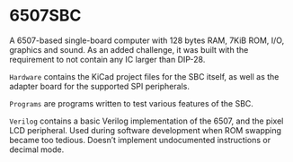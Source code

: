 # 6507SBC

A 6507-based single-board computer with 128 bytes RAM, 7KiB ROM, I/O, graphics and sound. As an added challenge, it was built with the requirement to not contain any IC larger than DIP-28.

`Hardware` contains the KiCad project files for the SBC itself, as well as the adapter board for the supported SPI peripherals.

`Programs` are programs written to test various features of the SBC.

`Verilog` contains a basic Verilog implementation of the 6507, and the pixel LCD peripheral. Used during software development when ROM swapping became too tedious. Doesn’t implement undocumented instructions or decimal mode.
